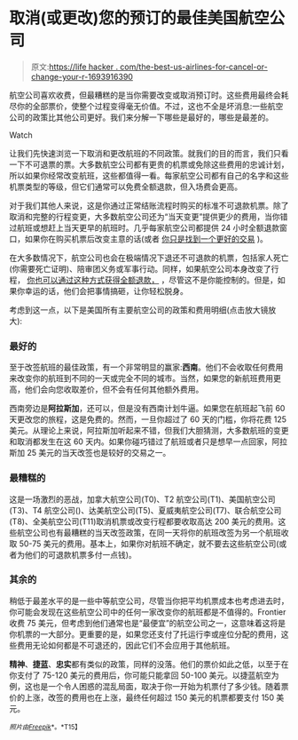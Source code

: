 # 取消(或更改)您的预订的最佳美国航空公司

> 原文:[https://life hacker . com/the-best-us-airlines-for-cancel-or-change-your-r-1693916390](https://lifehacker.com/the-best-us-airlines-for-canceling-or-changing-your-r-1693916390)

航空公司喜欢收费，但最糟糕的是当你需要改变或取消预订时。这些费用最终会耗尽你的全部票价，使整个过程变得毫无价值。不过，这也不全是坏消息:一些航空公司的政策比其他公司更好。我们来分解一下哪些是最好的，哪些是最差的。

Watch

让我们先快速浏览一下取消和更改航班的不同政策。就我们的目的而言，我们只看一下不可退票的票。大多数航空公司都有更贵的机票或免除这些费用的忠诚计划，所以如果你经常改变航班，这些都值得一看。每家航空公司都有自己的名字和这些机票类型的等级，但它们通常可以免费全额退款，但入场费会更高。

对于我们其他人来说，这是你通过正常结账流程时购买的标准不可退款机票。除了取消和完整的行程变更，大多数航空公司还为“当天变更”提供更少的费用，当你错过航班或想赶上当天更早的航班时。几乎每家航空公司都提供 24 小时全额退款窗口，如果你在购买机票后改变主意的话(或者 [你只是找到一个更好的交易](https://lifehacker.com/save-up-to-25-on-airfare-by-cancelling-and-rebooking-w-1652270852) )。

在大多数情况下，航空公司也会在极端情况下退还不可退款的机票，包括家人死亡(你需要死亡证明)、陪审团义务或军事行动。同样，如果航空公司本身改变了行程， [你也可以通过这种方式获得全额退款，](https://lifehacker.com/wait-for-a-flight-change-to-escape-the-cancellation-fee-1656101292) ，尽管这不是你能控制的。但是，如果你幸运的话，他们会把事情搞砸，让你轻松脱身。

考虑到这一点，以下是美国所有主要航空公司的政策和费用明细(点击放大镜放大):

### 最好的

至于改签航班的最佳政策，有一个非常明显的赢家:**西南**。他们不会收取任何费用来改变你的航班到不同的一天或完全不同的城市。当然，如果您的新航班费用更高，他们会向您收取差价，但不会有任何其他额外费用。

西南旁边是**阿拉斯加**，还可以，但是没有西南计划牛逼。如果您在航班起飞前 60 天更改您的旅程，这是免费的。然而，一旦你超过了 60 天的门槛，你将花费 125 美元。从理论上来说，阿拉斯加听起来不错，但我们大胆猜测，大多数航班的变更和取消都发生在这 60 天内。如果你碰巧错过了航班或者只是想早一点回家，阿拉斯加 25 美元的当天改签也是较好的交易之一。

### 最糟糕的

这是一场激烈的恶战，加拿大航空公司(T0)、T2 航空公司(T1)、美国航空公司(T3)、T4 航空公司()、达美航空公司(T5)、夏威夷航空公司(T7)、联合航空公司(T8)、全美航空公司(T11)取消机票或改变行程都要收取高达 200 美元的费用。这些航空公司也有最糟糕的当天改签政策，在同一天将你的航班改签为另一个航班收取 50-75 美元的费用。基本上，如果你对航班不确定，就不要去这些航空公司(或者为他们的可退款机票多付一点钱)。

### 其余的

稍低于最差水平的是一些中等航空公司，尽管当你把平均机票成本也考虑进去时，你可能会发现在这些航空公司中的任何一家改变你的航班都是不值得的。Frontier 收费 75 美元，但考虑到他们通常也是“最便宜”的航空公司之一，这意味着这将是你机票的一大部分。更重要的是，如果您还支付了托运行李或座位分配的费用，这些费用无论如何都是不可退还的，因此它们不会应用于其他航班。

**精神**、**捷蓝**、**忠实**都有类似的政策，同样的没落。他们的票价如此之低，以至于在你支付了 75-120 美元的费用后，你可能只能拿回 50-100 美元。以捷蓝航空为例，这也是一个令人困惑的混乱局面，取决于你一开始为机票付了多少钱。随着票价的上涨，改签的费用也在上涨，最终任何超过 150 美元的机票都要支付 150 美元。

<small>*照片由*</small>[<small>*Freepik*</small>](http://www.freepik.com/free-vector/retro-airplane-vector-design_714156.htm#term=airplane&page=2&position=36)<small>*。*T15】</small>